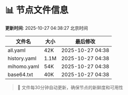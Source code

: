 # 📊 节点文件信息

**更新时间**: 2025-10-27 04:38:27 北京时间

| 文件名 | 大小 | 最后修改 |
|--------|------|----------|
| all.yaml | 42K | 2025-10-27 04:38 |
| history.yaml | 1.1M | 2025-10-27 04:38 |
| mihomo.yaml | 54K | 2025-10-27 04:38 |
| base64.txt | 40K | 2025-10-27 04:38 |

> 🔄 文件每30分钟自动更新，确保节点的新鲜度和可用性
